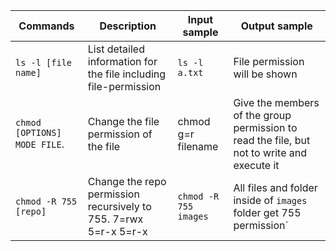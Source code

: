 | Commands            | Description                                                      | Input sample  | Output sample                 |
| ------------------- | ---------------------------------------------------------------- | ------------- | ----------------------------- |
| `ls -l [file name]` | List detailed information for the file including file-permission | `ls -l a.txt` | File permission will be shown |
| `chmod [OPTIONS] MODE FILE`. | Change the file permission of the file | chmod g=r filename| Give the members of the group permission to read the file, but not to write and execute it|
| `chmod -R 755 [repo]` | Change the repo permission recursively to 755. 7=rwx 5=r-x 5=r-x | `chmod -R 755 images` | All files and folder inside of `images` folder get 755 permission`|